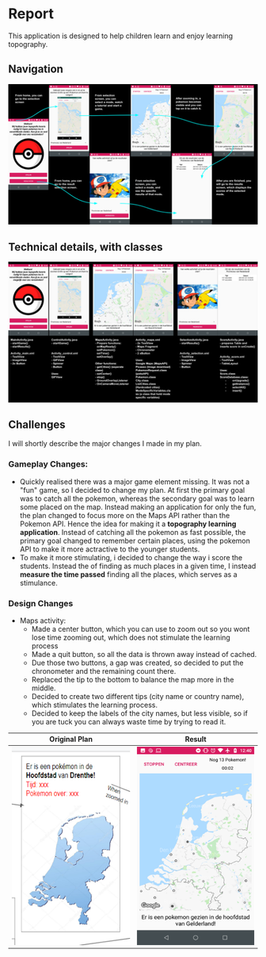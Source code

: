 # Report
This application is designed to help children learn and enjoy learning topography.

## Navigation
<img src="https://github.com/moez-baksi/EindProject/blob/master/doc/planOverview.png" />

## Technical details, with classes
<img src="https://github.com/moez-baksi/EindProject/blob/master/doc/planDetail.png" />

## Challenges
I will shortly describe the major changes I made in my plan.

### Gameplay Changes:
- Quickly realised there was a major game element missing. It was not a "fun" game, so I decided to change my plan. At first the primary goal was to catch all the pokemon, whereas the secondary goal was to learn some placed on the map. Instead making an application for only the fun, the plan changed to focus more on the Maps API rather than the Pokemon API. Hence the idea for making it a **topography learning application**. Instead of catching all the pokemon as fast possible, the primary goal changed to remember certain places, using the pokemon API to make it more actractive to the younger students. 
- To make it more stimulating, i decided to change the way i score the students. Instead the of finding as much places in a given time, I instead **measure the time passed** finding all the places, which serves as a stimulance. 

### Design Changes
- Maps activity:
  - Made a center button, which you can use to zoom out so you wont lose time zooming out, which does not stimulate the learning process
  - Made a quit button, so all the data is thrown away instead of cached.
  - Due those two buttons, a gap was created, so decided to put the chronometer and the remaining count there.
  - Replaced the tip to the bottom to balance the map more in the middle.
  - Decided to create two different tips (city name or country name), which stimulates the learning process.
  - Decided to keep the labels of the city names, but less visible, so if you are tuck you can always waste time by trying to read it. 
  
Original Plan              | Result
:-------------------------:|:-------------------------:
<img src="https://github.com/moez-baksi/EindProject/blob/master/doc/old%20design.png" width="300" height="400" /> |<img src="https://github.com/moez-baksi/EindProject/blob/master/doc/game1.png" width="300" height="400" /> 
